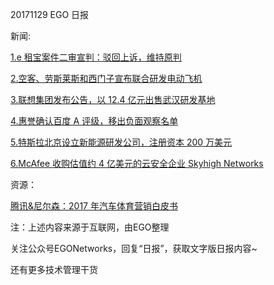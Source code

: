 20171129 EGO 日报

新闻:


[1.e 租宝案件二审宣判：驳回上诉，维持原判](http://www.cnbeta.com/articles/tech/674903.htm)

[2.空客、劳斯莱斯和西门子宣布联合研发电动飞机](http://www.cnbeta.com/articles/tech/674923.htm)

[3.联想集团发布公告，以 12.4 亿元出售武汉研发基地](http://www.tmtpost.com/2941257.html)

[4.惠誉确认百度 A 评级，移出负面观察名单](http://stock.10jqka.com.cn/usstock/20171129/c601816055.shtml)

[5.特斯拉北京设立新能源研发公司，注册资本 200 万美元](http://tech.qq.com/a/20171128/040668.htm)

[6.McAfee 收购估值约 4 亿美元的云安全企业 Skyhigh Networks](http://www.lieyunwang.com/archives/386924)


资源：

[腾讯&尼尔森：2017 年汽车体育营销白皮书](http://www.199it.com/archives/657906.html)

注：上述内容来源于互联网，由EGO整理

关注公众号EGONetworks，回复“日报”，获取文字版日报内容~

还有更多技术管理干货
